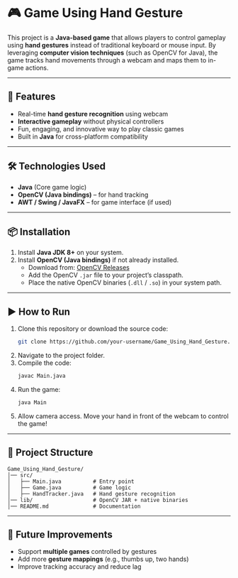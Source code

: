 # 🎮 Game Using Hand Gesture

This project is a **Java-based game** that allows players to control gameplay using **hand gestures** instead of traditional keyboard or mouse input. By leveraging **computer vision techniques** (such as OpenCV for Java), the game tracks hand movements through a webcam and maps them to in-game actions.  

---

## 🚀 Features
- Real-time **hand gesture recognition** using webcam  
- **Interactive gameplay** without physical controllers  
- Fun, engaging, and innovative way to play classic games  
- Built in **Java** for cross-platform compatibility  

---

## 🛠️ Technologies Used
- **Java** (Core game logic)  
- **OpenCV (Java bindings)** – for hand tracking  
- **AWT / Swing / JavaFX** – for game interface (if used)  

---

## 📦 Installation
1. Install **Java JDK 8+** on your system.  
2. Install **OpenCV (Java bindings)** if not already installed.  
   - Download from: [OpenCV Releases](https://opencv.org/releases/)  
   - Add the OpenCV `.jar` file to your project’s classpath.  
   - Place the native OpenCV binaries (`.dll` / `.so`) in your system path.  

---

## ▶️ How to Run
1. Clone this repository or download the source code:  
   ```bash
   git clone https://github.com/your-username/Game_Using_Hand_Gesture.git
   ```
2. Navigate to the project folder.  
3. Compile the code:  
   ```bash
   javac Main.java
   ```
4. Run the game:  
   ```bash
   java Main
   ```
5. Allow camera access. Move your hand in front of the webcam to control the game!  

---

## 📂 Project Structure
```
Game_Using_Hand_Gesture/
│── src/
│   ├── Main.java          # Entry point
│   ├── Game.java          # Game logic
│   ├── HandTracker.java   # Hand gesture recognition
│── lib/                   # OpenCV JAR + native binaries
│── README.md              # Documentation
```

---

## 🔮 Future Improvements
- Support **multiple games** controlled by gestures  
- Add more **gesture mappings** (e.g., thumbs up, two hands)  
- Improve tracking accuracy and reduce lag  

